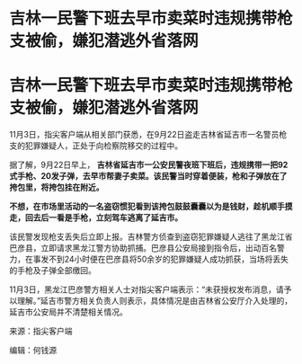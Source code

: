 # 吉林一民警下班去早市卖菜时违规携带枪支被偷，嫌犯潜逃外省落网

# 吉林一民警下班去早市卖菜时违规携带枪支被偷，嫌犯潜逃外省落网

11月3日，指尖客户端从相关部门获悉，在9月22日盗走吉林省延吉市一名警员枪支的犯罪嫌疑人，正处于向检察院移交的过程中。

据了解，9月22日早上，
**吉林省延吉市一公安民警夜班下班后，违规携带一把92式手枪、20发子弹，去早市帮妻子卖菜。该民警当时穿着便装，枪和子弹放在了挎包里，将挎包挂在附近。**

**不想，在市场里活动的一名盗窃惯犯看到该挎包鼓鼓囊囊以为是钱财，趁机顺手摸走，回去后一看是手枪，立刻驾车逃离了延吉市。**

该民警发现枪支丢失后立即上报。吉林警方侦查到盗窃犯罪嫌疑人逃往了黑龙江省巴彦县，立即请求黑龙江警方协助抓捕。巴彦县公安局接到指令后，出动百名警力，在事发不到24小时便在巴彦县将50余岁的犯罪嫌疑人成功抓获，当场将丢失的手枪及子弹全部缴回。

11月3日，黑龙江巴彦警方相关人士对指尖客户端表示：“未获授权发布消息，请予以理解。”延吉市警方相关负责人则表示，具体情况是由吉林省公安厅介入处理的，延吉市公安局并不清楚相关情况。

来源：指尖客户端

编辑：何钱源

